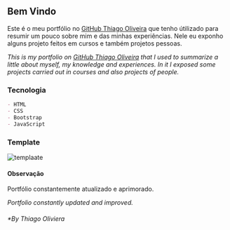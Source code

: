 ## Bem Vindo

Este é o meu portfólio no [GitHub Thiago Oliveira](https://thiagoof39.github.io//)  que tenho útilizado para resumir um pouco sobre mim e das minhas experiências.
Nele eu exponho alguns projeto feitos em cursos e também projetos pessoas.

_This is my portfolio on [GitHub Thiago Oliveira](https://thiagoof39.github.io//) that I used to summarize a little about myself, my knowledge and experiences.
In it I exposed some projects carried out in courses and also projects of people._

### Tecnologia
```markdown
- HTML
- CSS
- Bootstrap
- JavaScript
```
### Template
![templaate](https://github.com/thiagoof39/thiagoof39.github.io/blob/master/img/portfolio.gif)


#### Observação
Portfólio constantemente atualizado e aprimorado.

_Portfolio constantly updated and improved._

###### *By Thiago Oliviera
